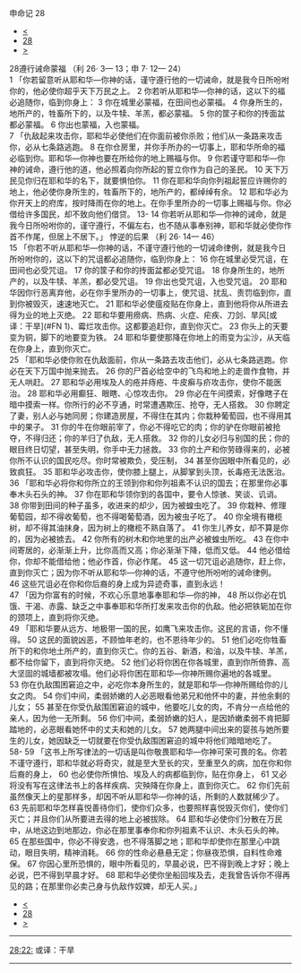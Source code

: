 ﻿





 申命记 28




* [<](bible/DEU27.md)
* [28](bible/DEU.md)
* [>](bible/DEU29.md)



 
28遵行诫命蒙福 （利
26·
3—
13；申
7·
12—
24）  
1 「你若留意听从耶和华—你神的话，谨守遵行他的一切诫命，就是我今日所吩咐你的，他必使你超乎天下万民之上。 
2 你若听从耶和华—你神的话，这以下的福必追随你，临到你身上： 
3 你在城里必蒙福，在田间也必蒙福。 
4 你身所生的，地所产的，牲畜所下的，以及牛犊、羊羔，都必蒙福。 
5 你的筐子和你的抟面盆都必蒙福。 
6 你出也蒙福，入也蒙福。  
7 「仇敌起来攻击你，耶和华必使他们在你面前被你杀败；他们从一条路来攻击你，必从七条路逃跑。 
8 在你仓房里，并你手所办的一切事上，耶和华所命的福必临到你。耶和华—你神也要在所给你的地上赐福与你。 
9 你若谨守耶和华—你神的诫命，遵行他的道，他必照着向你所起的誓立你作为自己的圣民。 
10 天下万民见你归在耶和华的名下，就要惧怕你。 
11 你在耶和华向你列祖起誓应许赐你的地上，他必使你身所生的，牲畜所下的，地所产的，都绰绰有余。 
12 耶和华必为你开天上的府库，按时降雨在你的地上。在你手里所办的一切事上赐福与你。你必借给许多国民，却不致向他们借贷。 
13-
14 你若听从耶和华—你神的诫命，就是我今日所吩咐你的，谨守遵行，不偏左右，也不随从事奉别神，耶和华就必使你作首不作尾，但居上不居下。」 悖逆的后果 （利
26·
14—
46）  
15 「你若不听从耶和华—你神的话，不谨守遵行他的一切诫命律例，就是我今日所吩咐你的，这以下的咒诅都必追随你，临到你身上： 
16 你在城里必受咒诅，在田间也必受咒诅。 
17 你的筐子和你的抟面盆都必受咒诅。 
18 你身所生的，地所产的，以及牛犊、羊羔，都必受咒诅。 
19 你出也受咒诅，入也受咒诅。 
20 耶和华因你行恶离弃他，必在你手里所办的一切事上，使咒诅、扰乱、责罚临到你，直到你被毁灭，速速地灭亡。 
21 耶和华必使瘟疫贴在你身上，直到他将你从所进去得为业的地上灭绝。 
22 耶和华要用痨病、热病、火症、疟疾、刀剑、旱风[或译：干旱](#FN
1)、霉烂攻击你。这都要追赶你，直到你灭亡。 
23 你头上的天要变为铜，脚下的地要变为铁。 
24 耶和华要使那降在你地上的雨变为尘沙，从天临在你身上，直到你灭亡。  
25 「耶和华必使你败在仇敌面前，你从一条路去攻击他们，必从七条路逃跑。你必在天下万国中抛来抛去。 
26 你的尸首必给空中的飞鸟和地上的走兽作食物，并无人哄赶。 
27 耶和华必用埃及人的疮并痔疮、牛皮癣与疥攻击你，使你不能医治。 
28 耶和华必用癫狂、眼瞎、心惊攻击你。 
29 你必在午间摸索，好像瞎子在暗中摸索一样。你所行的必不亨通，时常遭遇欺压、抢夺，无人搭救。 
30 你聘定了妻，别人必与她同房；你建造房屋，不得住在其内；你栽种葡萄园，也不得用其中的果子。 
31 你的牛在你眼前宰了，你必不得吃它的肉；你的驴在你眼前被抢夺，不得归还；你的羊归了仇敌，无人搭救。 
32 你的儿女必归与别国的民；你的眼目终日切望，甚至失明，你手中无力拯救。 
33 你的土产和你劳碌得来的，必被你所不认识的国民吃尽。你时常被欺负，受压制， 
34 甚至你因眼中所看见的，必致疯狂。 
35 耶和华必攻击你，使你膝上腿上，从脚掌到头顶，长毒疮无法医治。  
36 「耶和华必将你和你所立的王领到你和你列祖素不认识的国去；在那里你必事奉木头石头的神。 
37 你在耶和华领你到的各国中，要令人惊骇、笑谈、讥诮。 
38 你带到田间的种子虽多，收进来的却少，因为被蝗虫吃了。 
39 你栽种、修理葡萄园，却不得收葡萄，也不得喝葡萄酒，因为被虫子吃了。 
40 你全境有橄榄树，却不得其油抹身，因为树上的橄榄不熟自落了。 
41 你生儿养女，却不算是你的，因为必被掳去。 
42 你所有的树木和你地里的出产必被蝗虫所吃。 
43 在你中间寄居的，必渐渐上升，比你高而又高；你必渐渐下降，低而又低。 
44 他必借给你，你却不能借给他；他必作首，你必作尾。 
45 这一切咒诅必追随你，赶上你，直到你灭亡；因为你不听从耶和华—你神的话，不遵守他所吩咐的诫命律例。 
46 这些咒诅必在你和你后裔的身上成为异迹奇事，直到永远！  
47 「因为你富有的时候，不欢心乐意地事奉耶和华—你的神， 
48 所以你必在饥饿、干渴、赤露、缺乏之中事奉耶和华所打发来攻击你的仇敌。他必把铁轭加在你的颈项上，直到将你灭绝。  
49 「耶和华要从远方、地极带一国的民，如鹰飞来攻击你。这民的言语，你不懂得。 
50 这民的面貌凶恶，不顾恤年老的，也不恩待年少的。 
51 他们必吃你牲畜所下的和你地土所产的，直到你灭亡。你的五谷、新酒，和油，以及牛犊、羊羔，都不给你留下，直到将你灭绝。 
52 他们必将你困在你各城里，直到你所倚靠、高大坚固的城墙都被攻塌。他们必将你困在耶和华—你神所赐你遍地的各城里。 
53 你在仇敌围困窘迫之中，必吃你本身所生的，就是耶和华—你神所赐给你的儿女之肉。 
54 你们中间，柔弱娇嫩的人必恶眼看他弟兄和他怀中的妻，并他余剩的儿女； 
55 甚至在你受仇敌围困窘迫的城中，他要吃儿女的肉，不肯分一点给他的亲人，因为他一无所剩。 
56 你们中间，柔弱娇嫩的妇人，是因娇嫩柔弱不肯把脚踏地的，必恶眼看她怀中的丈夫和她的儿女。 
57 她两腿中间出来的婴孩与她所要生的儿女，她因缺乏一切就要在你受仇敌围困窘迫的城中将他们暗暗地吃了。  
58-
59 「这书上所写律法的一切话是叫你敬畏耶和华—你神可荣可畏的名。你若不谨守遵行，耶和华就必将奇灾，就是至大至长的灾，至重至久的病，加在你和你后裔的身上， 
60 也必使你所惧怕、埃及人的病都临到你，贴在你身上， 
61 又必将没有写在这律法书上的各样疾病、灾殃降在你身上，直到你灭亡。 
62 你们先前虽然像天上的星那样多，却因不听从耶和华—你神的话，所剩的人数就稀少了。 
63 先前耶和华怎样喜悦善待你们，使你们众多，也要照样喜悦毁灭你们，使你们灭亡；并且你们从所要进去得的地上必被拔除。 
64 耶和华必使你们分散在万民中，从地这边到地那边，你必在那里事奉你和你列祖素不认识、木头石头的神。 
65 在那些国中，你必不得安逸，也不得落脚之地；耶和华却使你在那里心中跳动，眼目失明，精神消耗。 
66 你的性命必悬悬无定；你昼夜恐惧，自料性命难保。 
67 你因心里所恐惧的，眼中所看见的，早晨必说，巴不得到晚上才好；晚上必说，巴不得到早晨才好。 
68 耶和华必使你坐船回埃及去，走我曾告诉你不得再见的路；在那里你必卖己身与仇敌作奴婢，却无人买。」 
* [<](bible/DEU27.md)
* [28](bible/DEU.md)
* [>](bible/DEU29.md)





---


[28:22:](#V22)
或译：干旱




---









